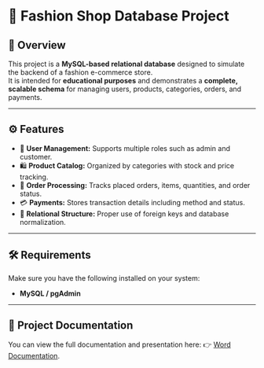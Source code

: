 # 👗 Fashion Shop Database Project

## 📄 Overview
This project is a **MySQL-based relational database** designed to simulate the backend of a fashion e-commerce store.  
It is intended for **educational purposes** and demonstrates a **complete, scalable schema** for managing users, products, categories, orders, and payments.  

---

## ⚙️ Features
- 👤 **User Management:** Supports multiple roles such as admin and customer.  
- 🛍️ **Product Catalog:** Organized by categories with stock and price tracking.  
- 📝 **Order Processing:** Tracks placed orders, items, quantities, and order status.  
- 💳 **Payments:** Stores transaction details including method and status.  
- 🔗 **Relational Structure:** Proper use of foreign keys and database normalization.  

---

## 🛠️ Requirements
Make sure you have the following installed on your system:  
- **MySQL / pgAdmin**  

---

## 📂 Project Documentation
You can view the full documentation and presentation here:
👉 [Word Documentation](report_project_database.docx).
